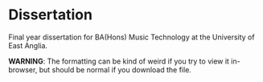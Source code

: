 # Dissertation
Final year dissertation for BA(Hons) Music Technology at the University of East Anglia.

__WARNING__: The formatting can be kind of weird if you try to view it in-browser, but should be normal if you download the file.
